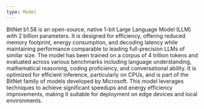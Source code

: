 ```yaml
---
type: Model
---
```


BitNet b1.58 is an open-source, native 1-bit Large Language Model (LLM) with 2 billion parameters. It is designed for efficiency, offering reduced memory footprint, energy consumption, and decoding latency while maintaining performance comparable to leading full-precision LLMs of similar size. The model has been trained on a corpus of 4 trillion tokens and evaluated across various benchmarks including language understanding, mathematical reasoning, coding proficiency, and conversational ability. It is optimized for efficient inference, particularly on CPUs, and is part of the BitNet family of models developed by Microsoft. This model leverages techniques to achieve significant speedups and energy efficiency improvements, making it suitable for deployment on edge devices and local environments.